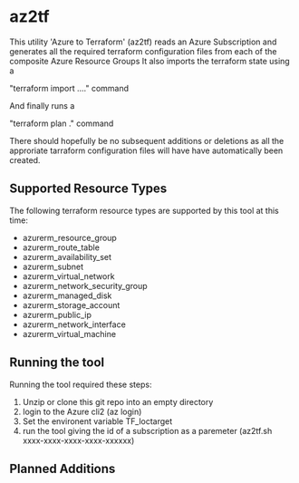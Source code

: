 # az2tf

This utility 'Azure to Terraform' (az2tf) 
reads an Azure Subscription and generates all the required terraform configuration files from each of the composite Azure Resource Groups
It also imports the terraform state using a

"terraform import ...." command

And finally runs a 

"terraform plan ."  command 

There should hopefully be no subsequent additions or deletions as all the approriate tarraform configuration files will have have automatically been created.

## Supported Resource Types

The following terraform resource types are supported by this tool at this time:

* azurerm_resource_group
* azurerm_route_table
* azurerm_availability_set
* azurerm_subnet
* azurerm_virtual_network
* azurerm_network_security_group
* azurerm_managed_disk
* azurerm_storage_account
* azurerm_public_ip
* azurerm_network_interface
* azurerm_virtual_machine

## Running the tool

Running the tool required these steps:
1. Unzip or clone this git repo into an empty directory
1. login to the Azure cli2  (az login)
1. Set the environent variable TF_loctarget
1. run the tool giving the id of a subscription as a paremeter  (az2tf.sh  xxxx-xxxx-xxxx-xxxx-xxxxxx)


## Planned Additions

